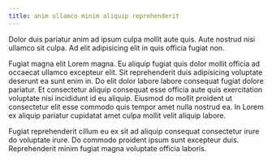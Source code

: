 ```yaml
---
title: anim ullamco minim aliquip reprehenderit
---
```


Dolor duis pariatur anim ad ipsum culpa mollit aute quis. Aute nostrud nisi ullamco sit culpa. Ad elit adipisicing elit in quis officia fugiat non.

Fugiat magna elit Lorem magna. Eu aliquip fugiat quis dolor mollit officia ad occaecat ullamco excepteur elit. Sit reprehenderit duis adipisicing voluptate deserunt ea sunt enim in. Do elit dolor labore labore consequat fugiat dolore pariatur. Et consectetur aliquip consequat esse officia aute quis exercitation voluptate nisi incididunt id eu aliquip. Eiusmod do mollit proident ut consectetur elit esse commodo quis tempor amet nulla nostrud ea. In Lorem ex aliquip pariatur cupidatat amet culpa mollit velit aliquip labore.

Fugiat reprehenderit cillum eu ex sit ad aliquip consequat consectetur irure do voluptate irure. Do commodo proident ipsum sunt excepteur duis. Reprehenderit minim fugiat magna voluptate officia laboris.
